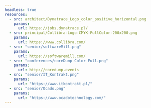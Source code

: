 ```yaml
---
headless: true
resources:
  - src: architect/Dynatrace_Logo_color_positive_horizontal.png
    params:
      url: https://jobs.dynatrace.pl/
  - src: principal/Collibra-Logo-CMYK-FullColor-200x200.png
    params:
      url: https://www.collibra.com/
  - src: "senior/softwareMill.png"
    params:
      url: https://softwaremill.com/
  - src: "conferences/coreDump-Color-Full.png"
    params:
      url: http://coredump.events
  - src: "senior/IT_Kontrakt.png"
    params:
      url: "https://www.itkontrakt.pl/"
  - src: "senior/Ocado.png"
    params:
      url: "https://www.ocadotechnology.com/"
---
```

